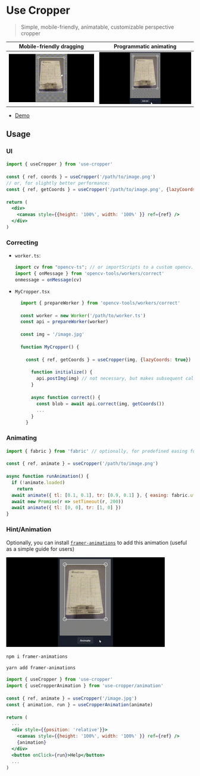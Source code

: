 # Use Cropper

> Simple, mobile-friendly, animatable, customizable perspective cropper

Mobile-friendly dragging            |  Programmatic animating
:-------------------------:|:-------------------------:
![Cropper in action](media/cropper.gif)  |  ![Cropper animation](media/cropper-animation.gif)

- [Demo](https://moveread.github.io/use-cropper/)

## Usage

### UI

```jsx
import { useCropper } from 'use-cropper'

const { ref, coords } = useCropper('/path/to/image.png')
// or, for slightly better performance:
const { ref, getCoords } = useCropper('/path/to/image.png', {lazyCoords: true})

return (
  <div>
    <canvas style={{height: '100%', width: '100%' }} ref={ref} />
  </div>
)
```

### Correcting

- `worker.ts`:

  ```jsx
  import cv from "opencv-ts"; // or importScripts to a custom opencv.js, or whatever
  import { onMessage } from 'opencv-tools/workers/correct'
  onmessage = onMessage(cv)
  ```

- `MyCropper.tsx`

  ```jsx
    import { prepareWorker } from 'opencv-tools/workers/correct'

    const worker = new Worker('/path/to/worker.ts')
    const api = prepareWorker(worker)

    const img = '/image.jpg'

    function MyCropper() {

      const { ref, getCoords } = useCropper(img, {lazyCoords: true})

        function initialize() {
          api.postImg(img) // not necessary, but makes subsequent calls faster
        }

        async function correct() {
          const blob = await api.correct(img, getCoords())
          ...
        }
      }
    ```

### Animating
```jsx
import { fabric } from 'fabric' // optionally, for predefined easing functions

const { ref, animate } = useCropper('/path/to/image.png')

async function runAnimation() {
  if (!animate.loaded)
    return
  await animate({ tl: [0.1, 0.1], tr: [0.9, 0.1] }, { easing: fabric.util.ease.easeOutExpo })
  await new Promise(r => setTimeout(r, 200))
  await animate({ tl: [0, 0], tr: [1, 0] })
}
```

### Hint/Animation

Optionally, you can install [`framer-animations`](https://www.npmjs.com/package/framer-animations) to add this animation (useful as a simple guide for users)

![User hint animation](media/cropper-hint.gif)

```bash
npm i framer-animations
```

```bash
yarn add framer-animations
```

```jsx
import { useCropper } from 'use-cropper'
import { useCropperAnimation } from 'use-cropper/animation'

const { ref, animate } = useCropper('/image.jpg')
const { animation, run } = useCropperAnimation(animate)

return (
  ...
  <div style={{position: 'relative'}}>
    <canvas style={{height: '100%', width: '100%' }} ref={ref} />
    {animation}
  </div>
  <button onClick={run}>Help</button>
  ...
)
```